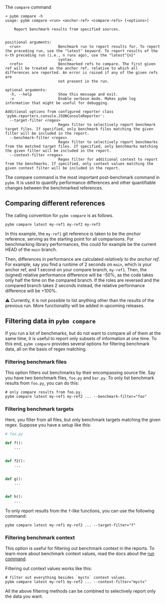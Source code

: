 The `compare` command

```shell
➜ pybm compare -h
usage: pybm compare <run> <anchor-ref> <compare-refs> [<options>]

    Report benchmark results from specified sources.
    

positional arguments:
  <run>                 Benchmark run to report results for. To report the preceding run, use the "latest" keyword. To report results of the n-th preceding run (i.e., n runs ago), use the "latest^{n}"
                        syntax.
  <refs>                Benchmarked refs to compare. The first given ref will be treated as the anchor ref, relative to which all differences are reported. An error is raised if any of the given refs are
                        not present in the run.

optional arguments:
  -h, --help            Show this message and exit.
  -v                    Enable verbose mode. Makes pybm log information that might be useful for debugging.

Additional options from configured reporter class 'pybm.reporters.console.JSONConsoleReporter':
  --target-filter <regex>
                        Regex filter to selectively report benchmark target files. If specified, only benchmark files matching the given filter will be included in the report.
  --benchmark-filter <regex>
                        Regex filter to selectively report benchmarks from the matched target files. If specified, only benchmarks matching the given filter will be included in the report.
  --context-filter <regex>
                        Regex filter for additional context to report from the benchmarks. If specified, only context values matching the given context filter will be included in the report.
```

The compare command is the most important post-benchmark command in `pybm`. It is used to quantify performance
differences and other quantifiable changes between the benchmarked references.

## Comparing different references

The calling convention for `pybm compare` is as follows.

```shell
pybm compare latest my-ref1 my-ref2 my-ref3
```

In this example, the `my-ref1` git reference is taken to be the _anchor_ reference, serving as the starting point for
all comparisons. For benchmarking library performances, this could for example be the current HEAD of the `main` branch.

Then, differences in performance are calculated _relatively to the anchor ref_. For example, say you find a runtime of 2
seconds on `main`, which is your anchor ref, and 1 second on your compare branch, `my-ref1`. Then, the (signed) relative
performance difference will be -50%, as the code takes only half the time on the compared branch. If the roles are
reversed and the compared branch takes 2 seconds instead, the relative performance difference will be +100%.

⚠️ Currently, it is not possible to list anything other than the results of the previous run. More functionality will be
added in upcoming releases.

## Filtering data in `pybm compare`

If you run a lot of benchmarks, but do not want to compare all of them at the same time, it is useful to report only
subsets of information at one time. To this end, `pybm compare` provides several options for filtering benchmark data,
all on the basis of regex matching.

### Filtering benchmark files

This option filters out benchmarks by their encompassing source file. Say you have two benchmark files, `foo.py`
and `bar.py`. To only list benchmark results from `foo.py`, you can do this:

```shell
# only compare results from foo.py.
pybm compare latest my-ref1 my-ref2 ... --benchmark-filter="foo"
```

### Filtering benchmark targets

Here, you filter from all files, but only benchmark targets matching the given regex. Suppose you have a setup like
this:

```python
# foo.py

def f():
    ...


def f2():
    ...


def g():
    ...


def h():
    ...
```

To only report results from the `f`-like functions, you can use the following command:

```shell
pybm compare latest my-ref1 my-ref2 ... --target-filter="f"
```

### Filtering benchmark context

This option is useful for filtering out benchmark context in the reports. To learn more about benchmark context values,
read the docs about the [run command](run.md).

Filtering out context values works like this:

```shell
# filter out everything besides `myctx` context values.
pybm compare latest my-ref1 my-ref2 ... --context-filter="myctx"
```

All the above filtering methods can be combined to selectively report only the data you want.